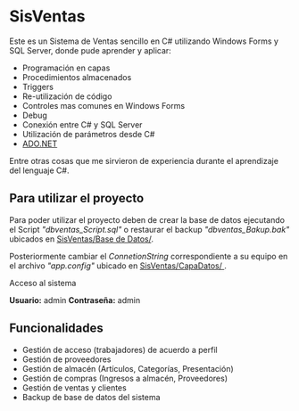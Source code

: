 # SisVentas
Este es un Sistema de Ventas sencillo en C# utilizando Windows Forms y SQL Server, donde pude aprender y aplicar:
* Programación en capas
* Procedimientos almacenados
* Triggers
* Re-utilización de código
* Controles mas comunes en Windows Forms
* Debug
* Conexión entre C# y SQL Server
* Utilización de parámetros desde C#
* [ADO.NET](https://docs.microsoft.com/en-us/dotnet/framework/data/adonet/ "ADO.NET")

Entre otras cosas que me sirvieron de experiencia durante el aprendizaje del lenguaje C#.

## Para utilizar el proyecto 
Para poder utilizar el proyecto deben de crear la base de datos ejecutando el Script _"dbventas_Script.sql"_ o restaurar el backup _"dbventas_Bakup.bak"_ ubicados en [SisVentas/Base de Datos/](https://github.com/robertlluberes/SisVentas/tree/master/Base%20de%20Datos "Base de Datos").

Posteriormente cambiar el _ConnetionString_ correspondiente a su equipo en el archivo _"app.config"_ ubicado en [ SisVentas/CapaDatos/
](https://github.com/robertlluberes/SisVentas/tree/master/CapaDatos).

Acceso al sistema

**Usuario:** admin
**Contraseña:** admin

## Funcionalidades
* Gestión de acceso (trabajadores) de acuerdo a perfil
* Gestión de proveedores
* Gestión de almacén (Artículos, Categorías, Presentación)
* Gestión de compras (Ingresos a almacén, Proveedores)
* Gestión de ventas y clientes
* Backup de base de datos del sistema
